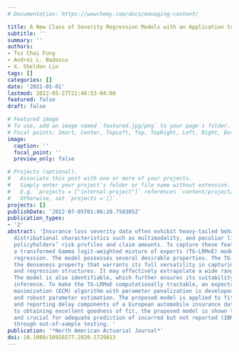 ```yaml
---
# Documentation: https://wowchemy.com/docs/managing-content/

title: A New Class of Severity Regression Models with an Application to IBNR Prediction
subtitle: ''
summary: ''
authors:
- Tsz Chai Fung
- Andrei L. Badescu
- X. Sheldon Lin
tags: []
categories: []
date: '2021-01-01'
lastmod: 2022-05-27T21:48:53-04:00
featured: false
draft: false

# Featured image
# To use, add an image named `featured.jpg/png` to your page's folder.
# Focal points: Smart, Center, TopLeft, Top, TopRight, Left, Right, BottomLeft, Bottom, BottomRight.
image:
  caption: ''
  focal_point: ''
  preview_only: false

# Projects (optional).
#   Associate this post with one or more of your projects.
#   Simply enter your project's folder or file name without extension.
#   E.g. `projects = ["internal-project"]` references `content/project/deep-learning/index.md`.
#   Otherwise, set `projects = []`.
projects: []
publishDate: '2022-07-05T01:06:20.750305Z'
publication_types:
- '2'
abstract: 'Insurance loss severity data often exhibit heavy-tailed behavior, complex
  distributional characteristics such as multimodality, and peculiar links between
  policyholders’ risk profiles and claim amounts. To capture these features, we propose
  a transformed Gamma logit-weighted mixture of experts (TG-LRMoE) model for severity
  regression. The model possesses several desirable properties. The TG-LRMoE satisfies
  the denseness property that warrants its full versatility in capturing any distribution
  and regression structures. It may effectively extrapolate a wide range of tail behavior.
  The model is also identifiable, which further ensures its suitability for statistical
  inference. To make the TG-LRMoE computationally tractable, an expectation conditional
  maximization (ECM) algorithm with parameter penalization is developed for efficient
  and robust parameter estimation. The proposed model is applied to fit the severity
  and reporting delay components of a European automobile insurance dataset. In addition
  to obtaining excellent goodness of fit, the proposed model is shown to be useful
  and crucial for adequate prediction of incurred but not reported (IBNR) reserves
  through out-of-sample testing. '
publication: '*North American Actuarial Journal*'
doi: 10.1080/10920277.2020.1729813
---
```

